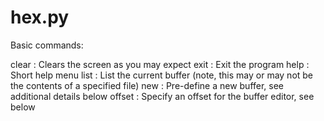 # hex.py

Basic commands:

clear  : Clears the screen as you may expect
exit   : Exit the program
help   : Short help menu
list   : List the current buffer (note, this may or may not be the contents of a specified file)
new    : Pre-define a new buffer, see additional details below
offset : Specify an offset for the buffer editor, see below

